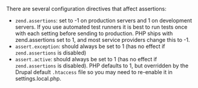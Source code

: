 There are several configuration directives that affect assertions:

* `zend.assertions`: set to -1 on production servers and 1 on development servers. If you use automated test runners it is best to run tests once with each setting before sending to production. PHP ships with zend.assertions set to 1, and most service providers change this to -1.
* `assert.exception`: should always be set to 1 (has no effect if `zend.assertions` is disabled)
* `assert.active`: should always be set to 1 (has no effect if `zend.assertions` is disabled). PHP defaults to 1, but overridden by the Drupal default `.htaccess` file so you may need to re-enable it in settings.local.php.